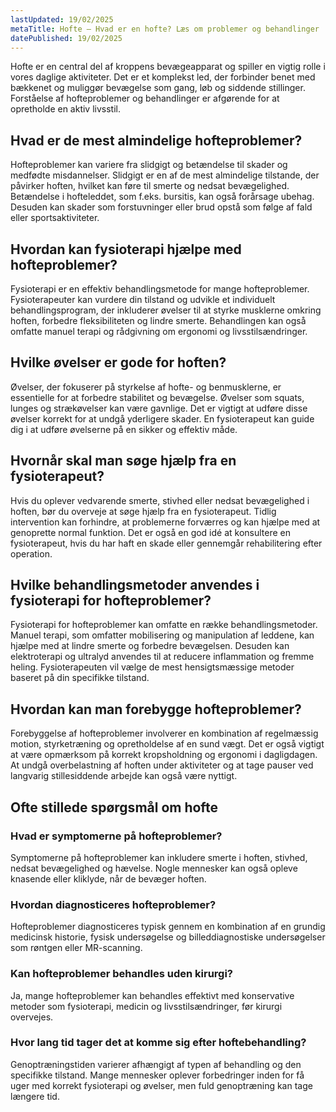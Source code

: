 ```yaml
---
lastUpdated: 19/02/2025
metaTitle: Hofte – Hvad er en hofte? Læs om problemer og behandlinger
datePublished: 19/02/2025
---
```


Hofte er en central del af kroppens bevægeapparat og spiller en vigtig rolle i vores daglige aktiviteter. Det er et komplekst led, der forbinder benet med bækkenet og muliggør bevægelse som gang, løb og siddende stillinger. Forståelse af hofteproblemer og behandlinger er afgørende for at opretholde en aktiv livsstil.

## Hvad er de mest almindelige hofteproblemer?

Hofteproblemer kan variere fra slidgigt og betændelse til skader og medfødte misdannelser. Slidgigt er en af de mest almindelige tilstande, der påvirker hoften, hvilket kan føre til smerte og nedsat bevægelighed. Betændelse i hofteleddet, som f.eks. bursitis, kan også forårsage ubehag. Desuden kan skader som forstuvninger eller brud opstå som følge af fald eller sportsaktiviteter.

## Hvordan kan fysioterapi hjælpe med hofteproblemer?

Fysioterapi er en effektiv behandlingsmetode for mange hofteproblemer. Fysioterapeuter kan vurdere din tilstand og udvikle et individuelt behandlingsprogram, der inkluderer øvelser til at styrke musklerne omkring hoften, forbedre fleksibiliteten og lindre smerte. Behandlingen kan også omfatte manuel terapi og rådgivning om ergonomi og livsstilsændringer.

## Hvilke øvelser er gode for hoften?

Øvelser, der fokuserer på styrkelse af hofte- og benmusklerne, er essentielle for at forbedre stabilitet og bevægelse. Øvelser som squats, lunges og strækøvelser kan være gavnlige. Det er vigtigt at udføre disse øvelser korrekt for at undgå yderligere skader. En fysioterapeut kan guide dig i at udføre øvelserne på en sikker og effektiv måde.

## Hvornår skal man søge hjælp fra en fysioterapeut?

Hvis du oplever vedvarende smerte, stivhed eller nedsat bevægelighed i hoften, bør du overveje at søge hjælp fra en fysioterapeut. Tidlig intervention kan forhindre, at problemerne forværres og kan hjælpe med at genoprette normal funktion. Det er også en god idé at konsultere en fysioterapeut, hvis du har haft en skade eller gennemgår rehabilitering efter operation.

## Hvilke behandlingsmetoder anvendes i fysioterapi for hofteproblemer?

Fysioterapi for hofteproblemer kan omfatte en række behandlingsmetoder. Manuel terapi, som omfatter mobilisering og manipulation af leddene, kan hjælpe med at lindre smerte og forbedre bevægelsen. Desuden kan elektroterapi og ultralyd anvendes til at reducere inflammation og fremme heling. Fysioterapeuten vil vælge de mest hensigtsmæssige metoder baseret på din specifikke tilstand.

## Hvordan kan man forebygge hofteproblemer?

Forebyggelse af hofteproblemer involverer en kombination af regelmæssig motion, styrketræning og opretholdelse af en sund vægt. Det er også vigtigt at være opmærksom på korrekt kropsholdning og ergonomi i dagligdagen. At undgå overbelastning af hoften under aktiviteter og at tage pauser ved langvarig stillesiddende arbejde kan også være nyttigt.

## Ofte stillede spørgsmål om hofte

### Hvad er symptomerne på hofteproblemer?

Symptomerne på hofteproblemer kan inkludere smerte i hoften, stivhed, nedsat bevægelighed og hævelse. Nogle mennesker kan også opleve knasende eller kliklyde, når de bevæger hoften.

### Hvordan diagnosticeres hofteproblemer?

Hofteproblemer diagnosticeres typisk gennem en kombination af en grundig medicinsk historie, fysisk undersøgelse og billeddiagnostiske undersøgelser som røntgen eller MR-scanning.

### Kan hofteproblemer behandles uden kirurgi?

Ja, mange hofteproblemer kan behandles effektivt med konservative metoder som fysioterapi, medicin og livsstilsændringer, før kirurgi overvejes.

### Hvor lang tid tager det at komme sig efter hoftebehandling?

Genoptræningstiden varierer afhængigt af typen af behandling og den specifikke tilstand. Mange mennesker oplever forbedringer inden for få uger med korrekt fysioterapi og øvelser, men fuld genoptræning kan tage længere tid.
